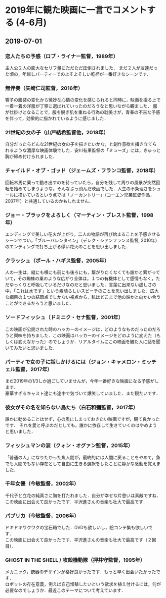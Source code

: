 # 2019年に観た映画に一言でコメントする (4-6月)

## 2019-07-01

### 恋人たちの予感（ロブ・ライナー監督，1989年）

主人公２人の膨大なセリフ量にただただ圧倒されました．
まだ２人が友達だった頃の，年越しパーティーでのよそよそしい乾杯が一番好きなシーンです．

### 無伴奏（矢崎仁司監督，2016年）

響子の服装の変化から微妙な心情の変化を感じられると同時に，映画を撮る上で一着一着の洋服が丁寧に選ばれていったのだろうなと思いながら観ました．
服が仕掛けとなることで，服を脱ぎ肌を重ねる行為の耽美さが，青春の不吉な予感を伴って，効果的に描かれているように感じました．

### 21世紀の女の子（山戸結希監督他，2018年）

自分だったらどんな21世紀の女の子を描きたいかな，と創作意欲を掻き立てられるような濃厚な映画体験でした．安川有果監督の「ミューズ」には，きゅっと胸が締め付けられました．

### チャイルド・オブ・ゴッド（ジェームズ・フランコ監督，2018年）

回転木馬に乗って動き出すのを待っていたら，自分を残して周りの風景が突然回転を始めてしまうような，そんなぶっ飛んだ映画でした．人生の不条理さをシュールに描いているという点では「ノーカントリー」（コーエン兄弟監督作品，2007年）と共通しているのかもしれません．

### ジョー・ブラックをよろしく（マーティン・ブレスト監督，1998年）

エンディングで美しい花火が上がり，二人の物語が再び始まることを予感させるシーンでつい，「ブルーバレンタイン」（デレク・シアンフランス監督, 2010年）のエンディングで打ち上がる儚い花火のことを思い出しました．

### クラッシュ（ポール・ハギス監督，2005年）

人の一生は，縦にも横にも前にも後ろにも，繋がりたくなくても誰かと繋がっていて，その蜘蛛の巣のような広がり全体は，１つの有機体として感情もなく，ただゆっくりと呼吸しているだけなのだと思いました．言葉に出来ない虚しさの中，「これは水です」という素晴らしいスピーチのことを思い出しました．広大な網目の１つの結節点でしかない視点から，私はどこまで他の誰かと向かい合うことができるだろうと思いました．

### ソードフィッシュ（ドミニク・セナ監督，2001年）

この映画が公開された時のハッカーのイメージは，どのようなものだったのだろうと興味を持ちました．この映画はハッカーのイメージをどのように変えた（もしくは変えなかった）のでしょうか．リアルタイムにこの映画を観た人に話を聞いてみたいと思いました．

### パーティで女の子に話しかけるには（ジョン・キャメロン・ミッチェル監督，2017年）

まだ2019年の1/3しか過ごしていませんが，今年一番好きな映画になる予感がします．  
豪華すぎるキャスト達にも途中で気づいて爆笑していました．また観たいです．

### 彼女がその名を知らない鳥たち（白石和彌監督，2017年）

誰かに勧めることはせず，心の奥にしまっておきたい映画ですが，観て良かったです． 
それを愛と呼ぶのだとしても，誰かに依存して生きていくのはやめようと思いました．

### フィッシュマンの涙（クォン・オグァン監督，2015年）

「普通の人」になりたかった魚人間が，最終的には人間に戻ることをやめて，魚でも人間でもない存在として自由に生きる選択をしたことに静かな感動を覚えました．

### 千年女優（今敏監督，2002年）

千代子と立花の純真さに胸を打たれました．自分が幸せな片思いは素敵ですね．  
この映画に出会えて良かったです．平沢進さんの音楽も壮大で最高です．

### パプリカ（今敏監督，2006年）

ドキドキワクワクの宝石箱でした．DVDも欲しいし，絵コンテ集も欲しいです．  
この映画に出会えて良かったです．平沢進さんの音楽も壮大で最高です（２回目）．

### GHOST IN THE SHELL / 攻殻機動隊（押井守監督，1995年）

メカニック，銃器のデザインが格好良かったです．もっと早く出会いたかったです．  
ロボットの存在意義，例えば自己増殖したいという欲求を植え付けるには，何が必要なのでしょうか．最近このテーマについて考えています．